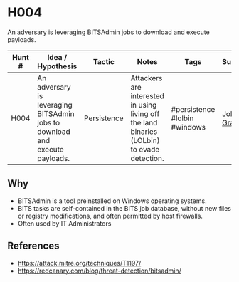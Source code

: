 # H004
An adversary is leveraging BITSAdmin jobs to download and execute payloads.

| Hunt # | Idea / Hypothesis                                                                 | Tactic           | Notes                                   | Tags                                   | Submitter   | 
|--------------|----------------------------------------------------------------------------|------------------|-----------------------------------------|----------------------------------------|----------------------------------------|
| H004        | An adversary is leveraging BITSAdmin jobs to download and execute payloads. | Persistence | Attackers are interested in using living off the land binaries (LOLbin) to evade detection. | #persistence #lolbin #windows      |[John Grageda](https://x.com/AngryInfoSecGuy)

## Why

- BITSAdmin is a tool preinstalled on Windows operating systems.
- BITS tasks are self-contained in the BITS job database, without new files or registry modifications, and often permitted by host firewalls.
- Often used by IT Administrators

## References

- https://attack.mitre.org/techniques/T1197/
- https://redcanary.com/blog/threat-detection/bitsadmin/
